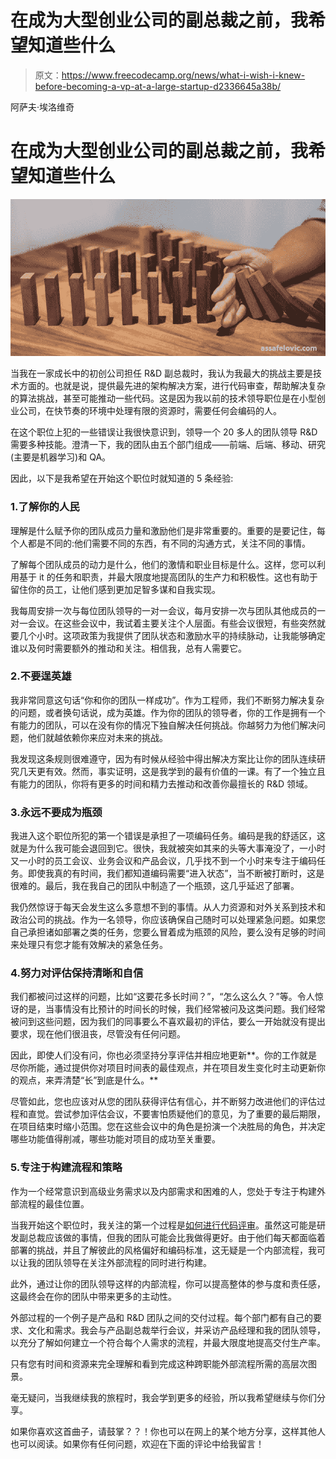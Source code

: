 # 在成为大型创业公司的副总裁之前，我希望知道些什么

> 原文：<https://www.freecodecamp.org/news/what-i-wish-i-knew-before-becoming-a-vp-at-a-large-startup-d2336645a38b/>

阿萨夫·埃洛维奇

# 在成为大型创业公司的副总裁之前，我希望知道些什么

![IOt1kIN3cSdqIiEn-TEf5HUhvVhDH1V2ZMNc](img/dc2b33e36b432818adbea6fa0942f7a3.png)

当我在一家成长中的初创公司担任 R&D 副总裁时，我认为我最大的挑战主要是技术方面的。也就是说，提供最先进的架构解决方案，进行代码审查，帮助解决复杂的算法挑战，甚至可能推动一些代码。这是因为我以前的技术领导职位是在小型创业公司，在快节奏的环境中处理有限的资源时，需要任何会编码的人。

在这个职位上犯的一些错误让我很快意识到，领导一个 20 多人的团队领导 R&D 需要多种技能。澄清一下，我的团队由五个部门组成——前端、后端、移动、研究(主要是机器学习)和 QA。

因此，以下是我希望在开始这个职位时就知道的 5 条经验:

### 1.了解你的人民

理解是什么赋予你的团队成员力量和激励他们是非常重要的。重要的是要记住，每个人都是不同的:他们需要不同的东西，有不同的沟通方式，关注不同的事情。

了解每个团队成员的动力是什么，他们的激情和职业目标是什么。这样，您可以利用基于 it 的任务和职责，并最大限度地提高团队的生产力和积极性。这也有助于留住你的员工，让他们感到更加足智多谋和自我实现。

我每周安排一次与每位团队领导的一对一会议，每月安排一次与团队其他成员的一对一会议。在这些会议中，我试着主要关注个人层面。有些会议很短，有些突然就要几个小时。这项政策为我提供了团队状态和激励水平的持续脉动，让我能够确定谁以及何时需要额外的推动和关注。相信我，总有人需要它。

### 2.不要逞英雄

我非常同意这句话“你和你的团队一样成功”。作为工程师，我们不断努力解决复杂的问题，或者换句话说，成为英雄。作为你的团队的领导者，你的工作是拥有一个有能力的团队，可以在没有你的情况下独自解决任何挑战。你越努力为他们解决问题，他们就越依赖你来应对未来的挑战。

我发现这条规则很难遵守，因为有时候从经验中得出解决方案比让你的团队连续研究几天更有效。然而，事实证明，这是我学到的最有价值的一课。有了一个独立且有能力的团队，你将有更多的时间和精力去推动和改善你最擅长的 R&D 领域。

### 3.永远不要成为瓶颈

我进入这个职位所犯的第一个错误是承担了一项编码任务。编码是我的舒适区，这就是为什么我可能会退回到它。很快，我就被突如其来的头等大事淹没了，一小时又一小时的员工会议、业务会议和产品会议，几乎找不到一个小时来专注于编码任务。即使我真的有时间，我们都知道编码需要“进入状态”，当不断被打断时，这是很难的。最后，我在我自己的团队中制造了一个瓶颈，这几乎延迟了部署。

我仍然惊讶于每天会发生这么多意想不到的事情。从人力资源和对外关系到技术和政治公司的挑战。作为一名领导，你应该确保自己随时可以处理紧急问题。如果您自己承担诸如部署之类的任务，您要么冒着成为瓶颈的风险，要么没有足够的时间来处理只有您才能有效解决的紧急任务。

### 4.努力对评估保持清晰和自信

我们都被问过这样的问题，比如“这要花多长时间？”，“怎么这么久？”等。令人惊讶的是，当事情没有比预计的时间长的时候，我们经常被问及这类问题。我们经常被问到这些问题，因为我们的同事要么不喜欢最初的评估，要么一开始就没有提出要求，现在他们很沮丧，尽管没有任何问题。

因此，即使人们没有问，你也必须坚持分享评估并相应地更新**。你的工作就是尽你所能，通过提供你对项目时间表的最佳观点，并在项目发生变化时主动更新你的观点，来弄清楚“长”到底是什么。**

尽管如此，您也应该对从您的团队获得评估有信心，并不断努力改进他们的评估过程和直觉。尝试参加评估会议，不要害怕质疑他们的意见，为了重要的最后期限，在项目结束时缩小范围。您在这些会议中的角色是扮演一个决胜局的角色，并决定哪些功能值得削减，哪些功能对项目的成功至关重要。

### 5.专注于构建流程和策略

作为一个经常意识到高级业务需求以及内部需求和困难的人，您处于专注于构建外部流程的最佳位置。

当我开始这个职位时，我关注的第一个过程是[如何进行代码评审](https://medium.freecodecamp.org/code-review-the-ultimate-guide-aa45c358bbf5)。虽然这可能是研发副总裁应该做的事情，但我的团队可能会比我做得更好。由于他们每天都面临着部署的挑战，并且了解彼此的风格偏好和编码标准，这无疑是一个内部流程，我可以让我的团队领导在关注外部流程的同时进行构建。

此外，通过让你的团队领导这样的内部流程，你可以提高整体的参与度和责任感，这最终会在你的团队中带来更多的主动性。

外部过程的一个例子是产品和 R&D 团队之间的交付过程。每个部门都有自己的要求、文化和需求。我会与产品副总裁举行会议，并采访产品经理和我的团队领导，以充分了解如何建立一个符合每个人需求的流程，并最大限度地提高交付生产率。

只有您有时间和资源来完全理解和看到完成这种跨职能外部流程所需的高层次图景。

毫无疑问，当我继续我的旅程时，我会学到更多的经验，所以我希望继续与你们分享。

如果你喜欢这首曲子，请鼓掌？？！你也可以在网上的某个地方分享，这样其他人也可以阅读。如果你有任何问题，欢迎在下面的评论中给我留言！